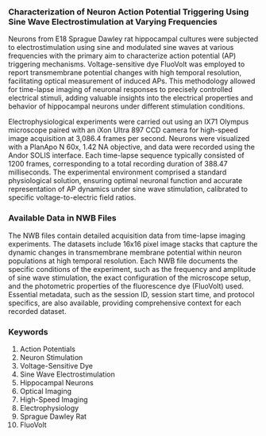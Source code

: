 ### Characterization of Neuron Action Potential Triggering Using Sine Wave Electrostimulation at Varying Frequencies

Neurons from E18 Sprague Dawley rat hippocampal cultures were subjected to electrostimulation using sine and modulated sine waves at various frequencies with the primary aim to characterize action potential (AP) triggering mechanisms. Voltage-sensitive dye FluoVolt was employed to report transmembrane potential changes with high temporal resolution, facilitating optical measurement of induced APs. This methodology allowed for time-lapse imaging of neuronal responses to precisely controlled electrical stimuli, adding valuable insights into the electrical properties and behavior of hippocampal neurons under different stimulation conditions.

Electrophysiological experiments were carried out using an IX71 Olympus microscope paired with an iXon Ultra 897 CCD camera for high-speed image acquisition at 3,086.4 frames per second. Neurons were visualized with a PlanApo N 60x, 1.42 NA objective, and data were recorded using the Andor SOLIS interface. Each time-lapse sequence typically consisted of 1200 frames, corresponding to a total recording duration of 388.47 milliseconds. The experimental environment comprised a standard physiological solution, ensuring optimal neuronal function and accurate representation of AP dynamics under sine wave stimulation, calibrated to specific voltage-to-electric field ratios.

### Available Data in NWB Files

The NWB files contain detailed acquisition data from time-lapse imaging experiments. The datasets include 16x16 pixel image stacks that capture the dynamic changes in transmembrane membrane potential within neuron populations at high temporal resolution. Each NWB file documents the specific conditions of the experiment, such as the frequency and amplitude of sine wave stimulation, the exact configuration of the microscope setup, and the photometric properties of the fluorescence dye (FluoVolt) used. Essential metadata, such as the session ID, session start time, and protocol specifics, are also available, providing comprehensive context for each recorded dataset.

### Keywords

1. Action Potentials
2. Neuron Stimulation
3. Voltage-Sensitive Dye
4. Sine Wave Electrostimulation
5. Hippocampal Neurons
6. Optical Imaging
7. High-Speed Imaging
8. Electrophysiology
9. Sprague Dawley Rat
10. FluoVolt